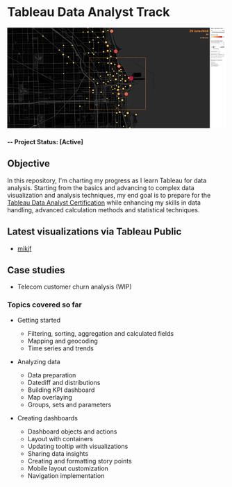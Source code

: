 # Tableau Data Analyst Track

![alternative text](img/readme_image.jpg)

#### -- Project Status: [Active]

## Objective
In this repository, I'm charting my progress as I learn Tableau for data analysis. Starting from the basics and advancing to complex data visualization and analysis techniques, my end goal is to prepare for the [Tableau Data Analyst Certification](https://www.tableau.com/learn/certification/certified-data-analyst) while enhancing my skills in data handling, advanced calculation methods and statistical techniques.

## Latest visualizations via Tableau Public
* [mikjf](https://public.tableau.com/app/profile/mikjf/vizzes)

## Case studies
* Telecom customer churn analysis (WIP)

### Topics covered so far
* Getting started
  * Filtering, sorting, aggregation and calculated fields
  * Mapping and geocoding
  * Time series and trends
  
* Analyzing data
  * Data preparation
  * Datediff and distributions
  * Building KPI dashboard
  * Map overlaying
  * Groups, sets and parameters

* Creating dashboards
  * Dashboard objects and actions
  * Layout with containers
  * Updating tooltip with visualizations
  * Sharing data insights
  * Creating and formatting story points
  * Mobile layout customization
  * Navigation implementation
